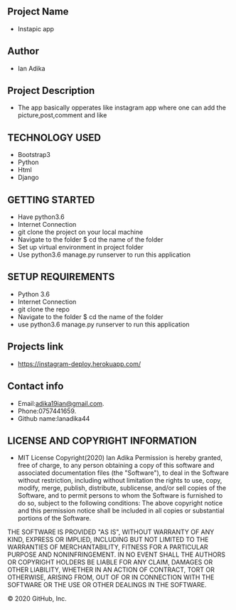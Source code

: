 ## Project Name
- Instapic app

## Author 
- Ian Adika

## Project Description
- The app basically opperates like instagram app where one can add the picture,post,comment and like

## TECHNOLOGY USED
- Bootstrap3
- Python 
- Html
- Django

## GETTING STARTED
- Have python3.6
- Internet Connection
- git clone the project on your local machine
- Navigate to the folder $ cd the name of the folder
- Set up virtual environment in project folder
- Use python3.6 manage.py runserver to run this application

## SETUP REQUIREMENTS
- Python 3.6
- Internet Connection
- git clone the repo
- Navigate to the folder $ cd  the name of the folder
- use python3.6 manage.py runserver to run this              application

## Projects link
- https://instagram-deploy.herokuapp.com/

## Contact info
- Email:adika19ian@gmail.com.
- Phone:0757441659.
- Github name:Ianadika44

## LICENSE AND COPYRIGHT INFORMATION
- MIT License Copyright(2020) Ian Adika Permission is hereby granted, free of charge, to any person obtaining a copy of this software and associated documentation files (the "Software"), to deal in the Software without restriction, including without limitation the rights to use, copy, modify, merge, publish, distribute, sublicense, and/or sell copies of the Software, and to permit persons to whom the Software is furnished to do so, subject to the following conditions: The above copyright notice and this permission notice shall be included in all copies or substantial portions of the Software.

THE SOFTWARE IS PROVIDED "AS IS", WITHOUT WARRANTY OF ANY KIND, EXPRESS OR IMPLIED, INCLUDING BUT NOT LIMITED TO THE WARRANTIES OF MERCHANTABILITY, FITNESS FOR A PARTICULAR PURPOSE AND NONINFRINGEMENT. IN NO EVENT SHALL THE AUTHORS OR COPYRIGHT HOLDERS BE LIABLE FOR ANY CLAIM, DAMAGES OR OTHER LIABILITY, WHETHER IN AN ACTION OF CONTRACT, TORT OR OTHERWISE, ARISING FROM, OUT OF OR IN CONNECTION WITH THE SOFTWARE OR THE USE OR OTHER DEALINGS IN THE SOFTWARE.

© 2020 GitHub, Inc.